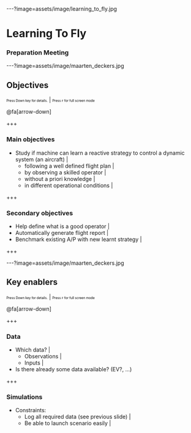 ---?image=assets/image/learning_to_fly.jpg

# Learning To Fly


### Preparation Meeting

---?image=assets/image/maarten_deckers.jpg

## Objectives
<span style="font-size:0.6em; color:black">Press Down key for details.</span> |
<span style="font-size:0.6em; color:black">Press `F` for full screen mode</span>

@fa[arrow-down]

+++

### Main objectives

- Study if machine can learn a reactive strategy to control a dynamic system (an aircraft) |
  - following a well defined flight plan |
  - by observing a skilled operator |
  - without a priori knowledge |
  - in different operational conditions |


+++

### Secondary objectives

- Help define what is a good operator |
- Automatically generate flight report |
- Benchmark existing A/P with new learnt strategy |

+++

---?image=assets/image/maarten_deckers.jpg

## Key enablers
<span style="font-size:0.6em; color:black">Press Down key for details.</span> |
<span style="font-size:0.6em; color:black">Press `F` for full screen mode</span>

@fa[arrow-down]

+++

### Data

 - Which data? |
    - Observations |
    - Inputs |
 - Is there already some data available? (EV?, ...)

+++

### Simulations

 - Constraints:
    - Log all required data (see previous slide) |
    - Be able to launch scenario easily |
